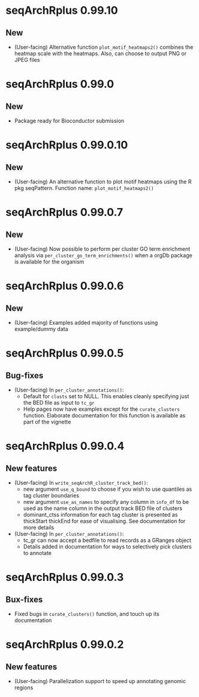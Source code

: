 # seqArchRplus 0.99.10

## New
* (User-facing) Alternative function `plot_motif_heatmaps2()` combines the 
  heatmap scale with the heatmaps. Also, can choose to output PNG or JPEG 
  files


# seqArchRplus 0.99.0

## New
* Package ready for Bioconductor submission

# seqArchRplus 0.99.0.10

## New
* (User-facing) An alternative function to plot motif heatmaps using the R pkg 
  seqPattern. Function name: `plot_motif_heatmaps2()`


# seqArchRplus 0.99.0.7

## New
* (User-facing) Now possible to perform per cluster GO term enrichment analysis 
  via `per_cluster_go_term_enrichments()` when a orgDb package is available for
  the organism


# seqArchRplus 0.99.0.6

## New
* (User-facing) Examples added majority of functions using example/dummy data

# seqArchRplus 0.99.0.5

## Bug-fixes
* (User-facing) In `per_cluster_annotations()`:
  * Default for `clusts` set to NULL. This enables cleanly specifying just the 
  BED file as input to `tc_gr`
  * Help pages now have examples except for the `curate_clusters` function. 
  Elaborate documentation for this function is available as part of the 
  vignette

# seqArchRplus 0.99.0.4

## New features
* (User-facing) In `write_seqArchR_cluster_track_bed()`: 
  * new argument `use_q_bound` to choose if you wish to use quantiles as 
  tag cluster boundaries
  * new argument `use_as_names` to specify any column in `info_df` to be used 
  as the name column in the output track BED file of clusters
  * dominant_ctss information for each tag cluster is presented as thickStart 
  thickEnd for ease of visualising. See documentation for more details
* (User-facing) In `per_cluster_annotations()`:
  * tc_gr can now accept a bedfile to read records as a GRanges object
  * Details added in documentation for ways to selectively pick clusters to 
  annotate



# seqArchRplus 0.99.0.3

## Bux-fixes
* Fixed bugs in `curate_clusters()` function, and touch up its documentation


# seqArchRplus 0.99.0.2

## New features
* (User-facing) Parallelization support to speed up annotating genomic regions
